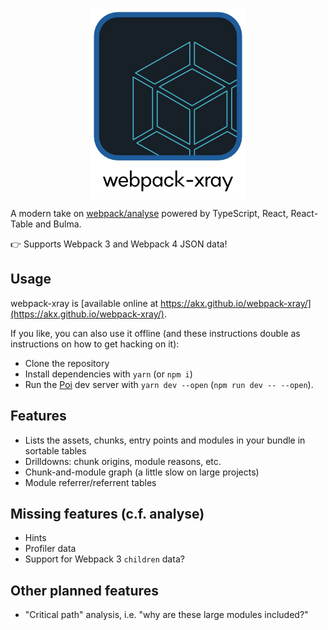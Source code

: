 <p align="center">
<img src="https://raw.githubusercontent.com/akx/webpack-xray/master/design/icon.png" align="center">
</p>


A modern take on [webpack/analyse](https://github.com/webpack/analyse)
powered by TypeScript, React, React-Table and Bulma.

:point_right: Supports Webpack 3 and Webpack 4 JSON data!

## Usage

webpack-xray is [available online at https://akx.github.io/webpack-xray/](https://akx.github.io/webpack-xray/).

If you like, you can also use it offline (and these instructions double as instructions on how to get hacking on it):

* Clone the repository
* Install dependencies with `yarn` (or `npm i`)
* Run the [Poi][poi] dev server with `yarn dev --open` (`npm run dev -- --open`).

## Features

* Lists the assets, chunks, entry points and modules in your bundle in sortable tables
* Drilldowns: chunk origins, module reasons, etc.
* Chunk-and-module graph (a little slow on large projects)
* Module referrer/referrent tables

## Missing features (c.f. analyse)

* Hints
* Profiler data
* Support for Webpack 3 `children` data?

## Other planned features

* "Critical path" analysis, i.e. "why are these large modules included?"

[poi]: http://poi.js.org/
